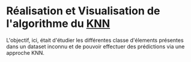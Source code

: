 <h1>Réalisation et Visualisation de l'algorithme du <a href='https://datascientest.com/knn#:~:text=L'algorithme%20des%20K%20plus,de%20classification%20et%20de%20r%C3%A9gression.'>KNN</a> </h1>


L'objectif, ici, était d'étudier les différentes classe d'élements présentes dans un dataset inconnu et de pouvoir effectuer des prédictions via une approche KNN. 

